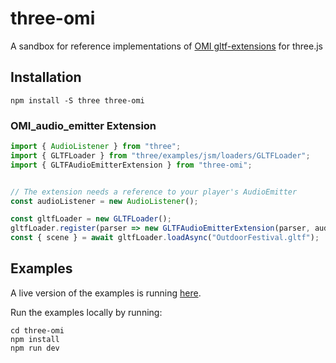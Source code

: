 # three-omi

A sandbox for reference implementations of [OMI gltf-extensions](https://github.com/omigroup/gltf-extensions) for three.js

## Installation

```
npm install -S three three-omi
```

### OMI_audio_emitter Extension

```js
import { AudioListener } from "three";
import { GLTFLoader } from "three/examples/jsm/loaders/GLTFLoader";
import { GLTFAudioEmitterExtension } from "three-omi";


// The extension needs a reference to your player's AudioEmitter
const audioListener = new AudioListener();

const gltfLoader = new GLTFLoader();
gltfLoader.register(parser => new GLTFAudioEmitterExtension(parser, audioListener));
const { scene } = await gltfLoader.loadAsync("OutdoorFestival.gltf");


```

## Examples

A live version of the examples is running [here]( omigroup.github.io/three-omi ).

Run the examples locally by running:

```
cd three-omi
npm install
npm run dev
```